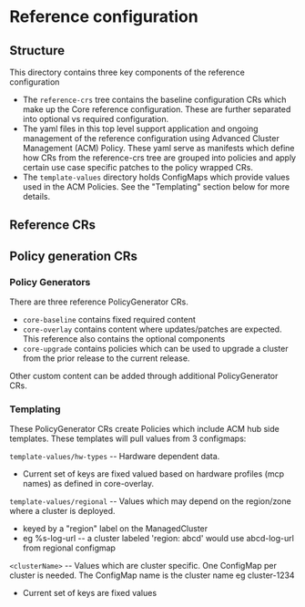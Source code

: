 # Reference configuration

## Structure
This directory contains three key components of the reference configuration
 - The `reference-crs` tree contains the baseline configuration CRs which make
   up the Core reference configuration. These are further separated into
   optional vs required configuration.
 - The yaml files in this top level support application and ongoing management
   of the reference configuration using Advanced Cluster Management (ACM)
   Policy. These yaml serve as manifests which define how CRs from the
   reference-crs tree are grouped into policies and apply certain use case
   specific patches to the policy wrapped CRs.
 - The `template-values` directory holds ConfigMaps which provide values used in
   the ACM Policies. See the "Templating" section below for more details.

## Reference CRs

## Policy generation CRs
### Policy Generators
There are three reference PolicyGenerator CRs.
 - `core-baseline` contains fixed required content
 - `core-overlay` contains content where updates/patches are expected. This
   reference also contains the optional components
 - `core-upgrade` contains policies which can be used to upgrade a cluster from
   the prior release to the current release.

Other custom content can be added through additional PolicyGenerator CRs.

### Templating
These PolicyGenerator CRs create Policies which include ACM hub side
templates. These templates will pull values from 3 configmaps:

`template-values/hw-types` -- Hardware dependent data.
 - Current set of keys are fixed valued based on hardware profiles (mcp names)
   as defined in core-overlay.

`template-values/regional` -- Values which may depend on the region/zone where a
cluster is deployed.
 - keyed by a "region" label on the ManagedCluster
 - eg %s-log-url -- a cluster labeled 'region: abcd' would use abcd-log-url
   from regional configmap

`<clusterName>` -- Values which are cluster specific. One ConfigMap per cluster
is needed. The ConfigMap name is the cluster name eg cluster-1234
 - Current set of keys are fixed values
